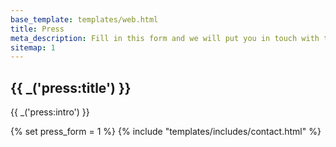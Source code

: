 ```yaml
---
base_template: templates/web.html
title: Press
meta_description: Fill in this form and we will put you in touch with the best press contact for your country or area of interest
sitemap: 1
---
```


<section>
	<div class="container">
		<div class="row">
			<div class="col-12">
				<div class="section-title-header text-center">
					<h1 class="section-title wow fadeInUp" data-wow-delay="0.2s">{{ _('press:title') }}</h1>
					<p class="wow fadeInDown" data-wow-delay="0.2s">{{ _('press:intro') }}</p>
				</div>
			</div>
		</div>
		<div class="row justify-content-center">
			<div class="col-lg-8 col-md-12 col-xs-12">
				{% set press_form = 1 %}
				{% include "templates/includes/contact.html" %}
			</div>
		</div>
	</div>
</section>

